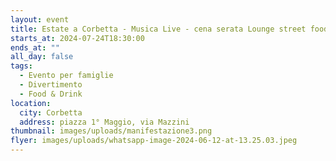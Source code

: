 ```yaml
---
layout: event
title: Estate a Corbetta - Musica Live - cena serata Lounge street food
starts_at: 2024-07-24T18:30:00
ends_at: ""
all_day: false
tags:
  - Evento per famiglie
  - Divertimento
  - Food & Drink
location:
  city: Corbetta
  address: piazza 1° Maggio, via Mazzini
thumbnail: images/uploads/manifestazione3.png
flyer: images/uploads/whatsapp-image-2024-06-12-at-13.25.03.jpeg
---
```

